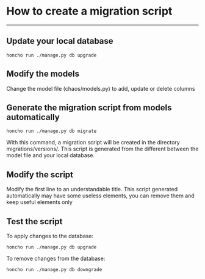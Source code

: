 # How to create a migration script
---------------------

Update your local database
---------------------
    honcho run ./manage.py db upgrade

Modify the models
---------------------
Change the model file (chaos/models.py) to add, update or delete columns

Generate the migration script from models automatically
---------------------
    honcho run ./manage.py db migrate
With this command, a migration script will be created in the directory migrations/versions/.
This script is generated from the different between the model file and your local database.

Modify the script
---------------------
Modify the first line to an understandable title.
This script generated automatically may have some useless elements, you can remove them and keep useful elements only

Test the script
---------------------
To apply changes to the database:

    honcho run ./manage.py db upgrade

To remove changes from the database:

    honcho run ./manage.py db downgrade
